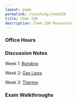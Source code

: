 ```yaml
---
layout: page
permalink: /teaching/chem230
title: Chem 230
description: Chem 230 Resources
---
```


### Office Hours


### Discussion Notes

Week 1: <a href="/assets/pdf/week1.pdf" target="_blank"> Bonding </a>

Week 2: <a href="/assets/pdf/week1.pdf" target="_blank"> Gas Laws </a>

Week 3: <a href="/assets/pdf/week1.pdf" target="_blank"> Thermo </a>


### Exam Walkthroughs


